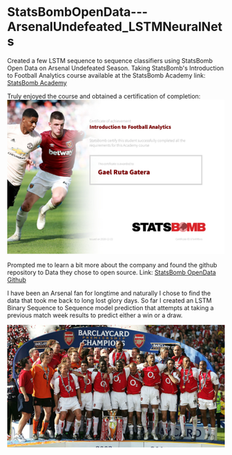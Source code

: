 # StatsBombOpenData---ArsenalUndefeated_LSTMNeuralNets
Created a few LSTM sequence to sequence classifiers using StatsBomb Open Data on Arsenal Undefeated Season.
Taking StatsBomb's Introduction to Football Analytics course available at the StatsBomb Academy link: [StatsBomb Academy](https://statsbomb.com/academy/)

Truly enjoyed the course and obtained a certification of completion:
![](./images/certificate.jpg)

Prompted me to learn a bit more about the company and found the github repository to Data they chose to open source.
Link: [StatsBomb OpenData Github](https://github.com/statsbomb/open-data)

I have been an Arsenal fan for longtime and naturally I chose to find the data that took me back to long lost glory days.
So far I created an LSTM Binary Sequence to Sequence model prediction that attempts at taking a previous match week results to predict either a win or a draw.

![](./images/arsenal-invincibles.jpg)
